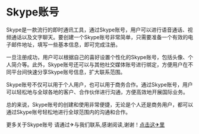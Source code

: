 # Skype账号

Skype是一款流行的即时通讯工具，通过Skype账号，用户可以进行语音通话、视频通话以及文字聊天。要创建一个Skype账号非常简单，只需要准备一个有效的电子邮件地址，填写一些基本信息，即可完成注册。

一旦注册成功，用户可以根据自己的喜好设置个性化的Skype账号，包括头像、个人简介等。此外，Skype账号还可以与其他社交媒体账号进行绑定，方便用户在不同平台间快速分享Skype账号信息，扩大联系范围。

Skype账号不仅可以用于个人用户，也可以用于商务合作。通过Skype账号，用户可以轻松地与全球各地的客户、合作伙伴进行沟通，方便高效地开展国际业务。

总的来说，Skype账号的创建和使用非常便捷，无论是个人还是商务用户，都可以通过Skype账号轻松地进行全球范围内的沟通和合作。

更多关于Skype账号 请通过✈与我们联系,感谢阅读,谢谢！[点击这✈里](https://t.me/pt99bot)